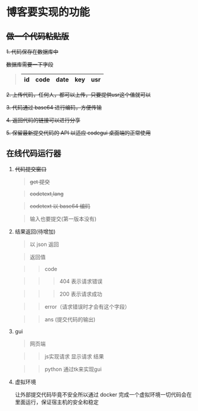 # 博客要实现的功能

## ~~做一个代码粘贴版~~

~~1. 代码保存在数据库中~~
   
  ~~数据库需要一下字段~~
    
> | id | code | date | key | usr |
> |:--:|:----:|:----:|:---:|:----|



~~2. 上传代码，任何人，都可以上传，只要提供usr这个值就可以~~

~~3. 代码通过 base64 进行编码，方便传输~~

~~4. 返回代码的链接可以进行分享~~ 

~~5.  保留最新提交代码的 API 以适应 codegui 桌面端的正常使用~~

## 在线代码运行器

1. ~~代码提交窗口~~

    > ~~get 提交~~

    > ~~codetext,lang~~

    > ~~codetext 以 base64 编码~~
    
    > 输入也要提交(第一版本没有)

2. 结果返回(待增加)

    > 以 json 返回
    
    > 返回值

    >> code
    
    >>> 404 表示请求错误
    
    >>> 200 表示请求成功
    
    >> error（请求错误时才会有这个字段）

    >> ans (提交代码的输出)

3. gui

    > 网页端

    >> js实现请求 显示请求 结果

    >> python 通过tk来实现gui

4. 虚拟环境

    让外部提交代码毕竟不安全所以通过 docker 完成一个虚拟环境一切代码会在里面运行，保证宿主机的安全和稳定